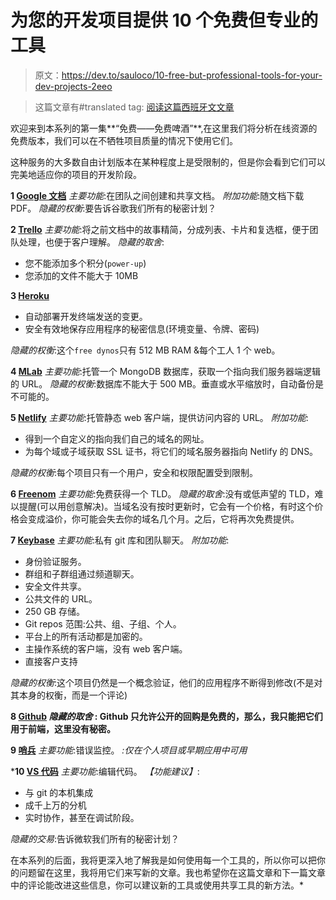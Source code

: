 # 为您的开发项目提供 10 个免费但专业的工具

> 原文：<https://dev.to/sauloco/10-free-but-professional-tools-for-your-dev-projects-2eeo>

> 这篇文章有#translated tag: [阅读这篇西班牙文文章](https://dev.to/sauloco/10-herramientas-gratuitas-pero-profesionales-para-proyectos-de-desarrollo-12i7)

欢迎来到本系列的第一集**“免费——免费啤酒”**,在这里我们将分析在线资源的免费版本，我们可以在不牺牲项目质量的情况下使用它们。

这种服务的大多数自由计划版本在某种程度上是受限制的，但是你会看到它们可以完美地适应你的项目的开发阶段。

**1 [Google 文档](https://documents.new)**
*主要功能*:在团队之间创建和共享文档。
*附加功能*:随文档下载 PDF。
*隐藏的权衡*:要告诉谷歌我们所有的秘密计划？

**2 [Trello](https://trello.com)**
*主要功能*:将之前文档中的故事精简，分成列表、卡片和复选框，便于团队处理，也便于客户理解。
*隐藏的取舍*:

*   您不能添加多个积分(`power-up`)
*   您添加的文件不能大于 10MB

**3 [Heroku](https://heroku.com)**

*   自动部署开发终端发送的变更。
*   安全有效地保存应用程序的秘密信息(环境变量、令牌、密码)

*隐藏的权衡*:这个`free dynos`只有 512 MB RAM &每个工人 1 个 web。

**4 [MLab](https://mlab.com)**
*主要功能*:托管一个 MongoDB 数据库，获取一个指向我们服务器端逻辑的 URL。
*隐藏的权衡*:数据库不能大于 500 MB。垂直或水平缩放时，自动备份是不可能的。

**5 [Netlify](https://netlify.com)**
*主要功能*:托管静态 web 客户端，提供访问内容的 URL。
*附加功能*:

*   得到一个自定义的指向我们自己的域名的网址。
*   为每个域或子域获取 SSL 证书，将它们的域名服务器指向 Netlify 的 DNS。

*隐藏的权衡*:每个项目只有一个用户，安全和权限配置受到限制。

**6 [Freenom](https://freenom.com)**
*主要功能*:免费获得一个 TLD。
*隐藏的取舍*:没有或低声望的 TLD，难以提醒(可以用创意解决)。当域名没有按时更新时，它会有一个价格，有时这个价格会变成溢价，你可能会失去你的域名几个月。之后，它将再次免费提供。

**7 [Keybase](https://keybase.io)**
*主要功能*:私有 git 库和团队聊天。
*附加功能*:

*   身份验证服务。
*   群组和子群组通过频道聊天。
*   安全文件共享。
*   公共文件的 URL。
*   250 GB 存储。
*   Git repos 范围:公共、组、子组、个人。
*   平台上的所有活动都是加密的。
*   主操作系统的客户端，没有 web 客户端。
*   直接客户支持

*隐藏的权衡*:这个项目仍然是一个概念验证，他们的应用程序不断得到修改(不是对其本身的权衡，而是一个评论)

**8 [Github](https://github.com)
*隐藏的取舍* : Github 只允许公开的回购是免费的，那么，我只能把它们用于前端，这里没有秘密。**

**9 [哨兵](https://sentry.io)**
*主要功能*:错误监控。
*:仅在个人项目或早期应用中可用*

 ***10 [VS 代码](https://code.visualstudio.com/)**
*主要功能*:编辑代码。
*【功能建议】*:

*   与 git 的本机集成
*   成千上万的分机
*   实时协作，甚至在调试阶段。

*隐藏的交易*:告诉微软我们所有的秘密计划？

在本系列的后面，我将更深入地了解我是如何使用每一个工具的，所以你可以把你的问题留在这里，我将用它们来写新的文章。我也希望你在这篇文章和下一篇文章中的评论能改进这些信息，你可以建议新的工具或使用共享工具的新方法。*